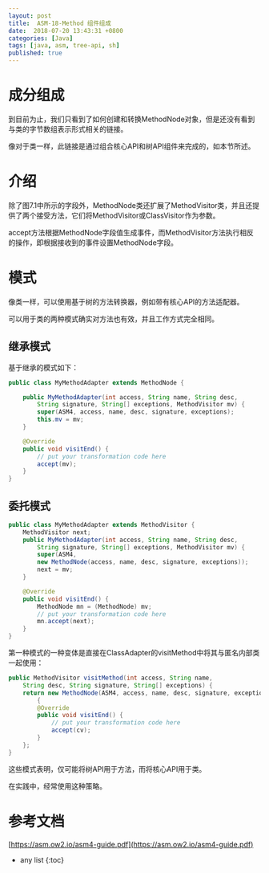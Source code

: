 ```yaml
---
layout: post
title:  ASM-18-Method 组件组成
date:  2018-07-20 13:43:31 +0800
categories: [Java]
tags: [java, asm, tree-api, sh]
published: true
---
```


# 成分组成

到目前为止，我们只看到了如何创建和转换MethodNode对象，但是还没有看到与类的字节数组表示形式相关的链接。

像对于类一样，此链接是通过组合核心API和树API组件来完成的，如本节所述。

# 介绍

除了图7.1中所示的字段外，MethodNode类还扩展了MethodVisitor类，并且还提供了两个接受方法，它们将MethodVisitor或ClassVisitor作为参数。

accept方法根据MethodNode字段值生成事件，而MethodVisitor方法执行相反的操作，即根据接收到的事件设置MethodNode字段。

# 模式

像类一样，可以使用基于树的方法转换器，例如带有核心API的方法适配器。

可以用于类的两种模式确实对方法也有效，并且工作方式完全相同。 

## 继承模式

基于继承的模式如下：

```java
public class MyMethodAdapter extends MethodNode {

    public MyMethodAdapter(int access, String name, String desc,
        String signature, String[] exceptions, MethodVisitor mv) {
        super(ASM4, access, name, desc, signature, exceptions);
        this.mv = mv;
    }

    @Override 
    public void visitEnd() {
        // put your transformation code here
        accept(mv);
    }
}
```

## 委托模式

```java
public class MyMethodAdapter extends MethodVisitor {
    MethodVisitor next;
    public MyMethodAdapter(int access, String name, String desc,
        String signature, String[] exceptions, MethodVisitor mv) {
        super(ASM4,
        new MethodNode(access, name, desc, signature, exceptions));
        next = mv;
    }

    @Override 
    public void visitEnd() {
        MethodNode mn = (MethodNode) mv;
        // put your transformation code here
        mn.accept(next);
    }
}
```

第一种模式的一种变体是直接在ClassAdapter的visitMethod中将其与匿名内部类一起使用：

```java
public MethodVisitor visitMethod(int access, String name,
    String desc, String signature, String[] exceptions) {
    return new MethodNode(ASM4, access, name, desc, signature, exceptions)
        {
        @Override 
        public void visitEnd() {
            // put your transformation code here
            accept(cv);
        }
    };
}
```

这些模式表明，仅可能将树API用于方法，而将核心API用于类。

在实践中，经常使用这种策略。

# 参考文档

[https://asm.ow2.io/asm4-guide.pdf](https://asm.ow2.io/asm4-guide.pdf)

* any list
{:toc}